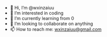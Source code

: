 - 👋 Hi, I’m @wxinzaiuu
- 👀 I’m interested in coding
- 🌱 I’m currently learning from 0
- 💞️ I’m looking to collaborate on anything
- 📫 How to reach me: wxinzaiuu@gmail.com

<!---
wxinzaiuu/wxinzaiuu is a ✨ special ✨ repository because its `README.md` (this file) appears on your GitHub profile.
You can click the Preview link to take a look at your changes.
--->
